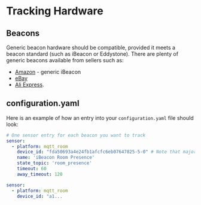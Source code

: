 # Tracking Hardware

## Beacons
Generic beacon hardware should be compatible, provided it meets a beacon standard (such as iBeacon or Eddystone). There are plenty of generic beacons available from sellers such as:
* [Amazon](https://www.amazon.ca/gp/product/B07S3DQM6N/ref=as_li_tl?ie=UTF8&camp=15121&creative=330641&creativeASIN=B07S3DQM6N&linkCode=as2&tag=ptrsnja-20&linkId=2f55c80199c88db853bd583182384f50) - generic iBeacon
* [eBay](https://www.ebay.com/sch/i.html?_nkw=nrf51822+ibeacon)
* [Ali Express](https://www.aliexpress.com/wholesale?SearchText=nrf51822+ibeacon).

## configuration.yaml
Here is an example of how an entry into your `configuration.yaml` file should look:
```yaml
# One sensor entry for each beacon you want to track
sensor:
  - platform: mqtt_room
    device_id: "fda50693a4e24fb1afcfc6eb07647825-5-0" # Note that major version must match, but any minor version will be ignored
    name: 'iBeacon Room Presence'
    state_topic: 'room_presence'
    timeout: 60
    away_timeout: 120

sensor:
  - platform: mqtt_room
    device_id: "a1...
```
